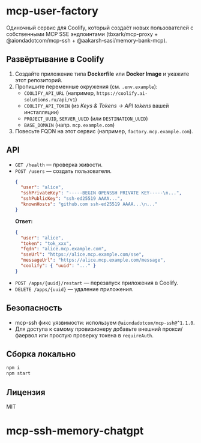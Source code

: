 # mcp-user-factory

Одиночный сервис для Coolify, который создаёт новых пользователей с собственными MCP SSE эндпоинтами
(tbxark/mcp-proxy + @aiondadotcom/mcp-ssh + @aakarsh-sasi/memory-bank-mcp).

## Развёртывание в Coolify
1) Создайте приложение типа **Dockerfile** или **Docker Image** и укажите этот репозиторий.
2) Пропишите переменные окружения (см. `.env.example`):
   - `COOLIFY_API_URL` (например, `https://coolify.ai-solutions.ru/api/v1`)
   - `COOLIFY_API_TOKEN` (из *Keys & Tokens → API tokens* вашей инсталляции)
   - `PROJECT_UUID`, `SERVER_UUID` (или `DESTINATION_UUID`)
   - `BASE_DOMAIN` (напр. `mcp.example.com`)
3) Повесьте FQDN на этот сервис (например, `factory.mcp.example.com`).

## API
- `GET /health` — проверка живости.
- `POST /users` — создать пользователя.
  ```json
  {
    "user": "alice",
    "sshPrivateKey": "-----BEGIN OPENSSH PRIVATE KEY-----\n...",
    "sshPublicKey": "ssh-ed25519 AAAA...",
    "knownHosts": "github.com ssh-ed25519 AAAA...\n..."
  }
  ```
  **Ответ:**
  ```json
  {
    "user": "alice",
    "token": "tok_xxx",
    "fqdn": "alice.mcp.example.com",
    "sseUrl": "https://alice.mcp.example.com/sse",
    "messageUrl": "https://alice.mcp.example.com/message",
    "coolify": { "uuid": "..." }
  }
  ```
- `POST /apps/{uuid}/restart` — перезапуск приложения в Coolify.
- `DELETE /apps/{uuid}` — удаление приложения.

## Безопасность
- mcp-ssh фикс уязвимости: используем `@aiondadotcom/mcp-ssh@^1.1.0`.
- Для доступа к самому провизионеру добавьте внешний прокси/фаервол или простую проверку токена в `requireAuth`.

## Сборка локально
```bash
npm i
npm start
```

## Лицензия
MIT
# mcp-ssh-memory-chatgpt
